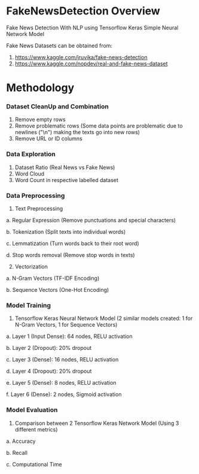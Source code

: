 # FakeNewsDetection Overview

Fake News Detection With NLP using Tensorflow Keras Simple Neural Network Model

Fake News Datasets can be obtained from:
  1. https://www.kaggle.com/jruvika/fake-news-detection
  2. https://www.kaggle.com/nopdev/real-and-fake-news-dataset

# Methodology

### Dataset CleanUp and Combination
1. Remove empty rows
2. Remove problematic rows (Some data points are problematic due to newlines ("\n") making the texts go into new rows)
3. Remove URL or ID columns

### Data Exploration
1. Dataset Ratio (Real News vs Fake News)
2. Word Cloud
3. Word Count in respective labelled dataset 

### Data Preprocessing
1. Text Preprocessing

  a. Regular Expression (Remove punctuations and special characters)
  
  b. Tokenization (Split texts into individual words)
  
  c. Lemmatization (Turn words back to their root word)
  
  d. Stop words removal (Remove stop words in texts)
  
  
2. Vectorization

  a. N-Gram Vectors (TF-IDF Encoding)
  
  b. Sequence Vectors (One-Hot Encoding)
  

### Model Training
1. Tensorflow Keras Neural Network Model (2 similar models created: 1 for N-Gram Vectors, 1 for Sequence Vectors)
  
  a. Layer 1 (Input Dense): 64 nodes, RELU activation
  
  b. Layer 2 (Dropout): 20% dropout
  
  c. Layer 3 (Dense): 16 nodes, RELU activation
  
  d. Layer 4 (Dropout): 20% dropout
  
  e. Layer 5 (Dense): 8 nodes, RELU activation
  
  f. Layer 6 (Dense): 2 nodes, Sigmoid activation 
  

### Model Evaluation
1. Comparison between 2 Tensorflow Keras Network Model (Using 3 different metrics)

  a. Accuracy
  
  b. Recall 
  
  c. Computational Time
  
